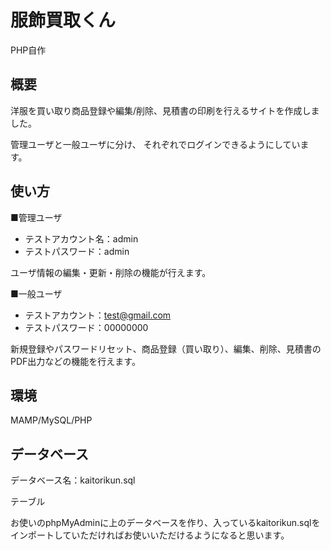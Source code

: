 # 服飾買取くん
PHP自作

## 概要
洋服を買い取り商品登録や編集/削除、見積書の印刷を行えるサイトを作成しました。

管理ユーザと一般ユーザに分け、
それぞれでログインできるようにしています。


## 使い方
■管理ユーザ
* テストアカウント名：admin
* テストパスワード：admin

ユーザ情報の編集・更新・削除の機能が行えます。


■一般ユーザ
* テストアカウント：test@gmail.com
* テストパスワード：00000000

新規登録やパスワードリセット、商品登録（買い取り）、編集、削除、見積書のPDF出力などの機能を行えます。

## 環境
MAMP/MySQL/PHP


## データベース

データベース名：kaitorikun.sql

テーブル

お使いのphpMyAdminに上のデータベースを作り、入っているkaitorikun.sqlをインポートしていただければお使いいただけるようになると思います。
